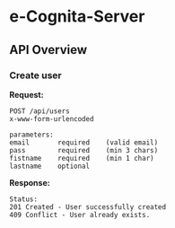 # e-Cognita-Server

## API Overview

### Create user

**Request:**
```httph
POST /api/users
x-www-form-urlencoded

parameters:  
email       required    (valid email)  
pass        required    (min 3 chars)  
fistname    required    (min 1 char)  
lastname    optional  
```

**Response:**

```httph
Status:
201 Created - User successfully created
409 Conflict - User already exists.
```